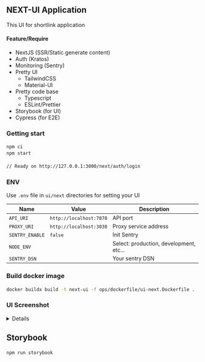 ## NEXT-UI Application

This UI for shortlink application

#### Feature/Require

- NextJS (SSR/Static generate content)
- Auth (Kratos)
- Monitoring (Sentry)
- Pretty UI
  - TailwindCSS
  - Material-UI
- Pretty code base
  - Typescript
  - ESLint/Prettier
- Storybook (for UI)
- Cypress (for E2E)

### Getting start

```bash
npm ci
npm start

// Ready on http://127.0.0.1:3000/next/auth/login
```

### ENV

Use `.env` file in `ui/next` directories for setting your UI

| Name            | Value                   | Description                             |
| --------------- | ----------------------- | --------------------------------------- |
| `API_URI`       | `http://localhost:7070` | API port                                |
| `PROXY_URI`     | `http://localhost:3030` | Proxy service address                   |
| `SENTRY_ENABLE` | `false`                 | Init Sentry                             |
| `NODE_ENV`      |                         | Select: production, development, etc... |
| `SENTRY_DSN`    |                         | Your sentry DSN                         |

### Build docker image

```bash
docker buildx build -t next-ui -f ops/dockerfile/ui-next.Dockerfile .
```

### UI Screenshot

<details>

| Describe   | Screenshot                         |
| ---------- | ---------------------------------- |
| Link Table | ![link table](docs/next-js-ui.png) |

</details>

## Storybook

```bash
npm run storybook
```
